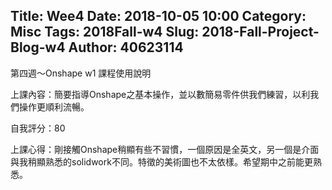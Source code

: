Title: Wee4
Date: 2018-10-05 10:00
Category: Misc
Tags: 2018Fall-w4
Slug: 2018-Fall-Project-Blog-w4
Author: 40623114
---

第四週～Onshape w1 課程使用說明
<!-- PELICAN_END_SUMMARY -->

[上課影片]:https://www.youtube.com/watch?v=UdYcuRKS6o4


上課內容：簡要指導Onshape之基本操作，並以數簡易零件供我們練習，以利我們操作更順利流暢。


自我評分：80


上課心得：剛接觸Onshape稍顯有些不習慣，一個原因是全英文，另一個是介面與我稍顯熟悉的solidwork不同。特徵的美術圖也不太依樣。希望期中之前能更熟悉。

